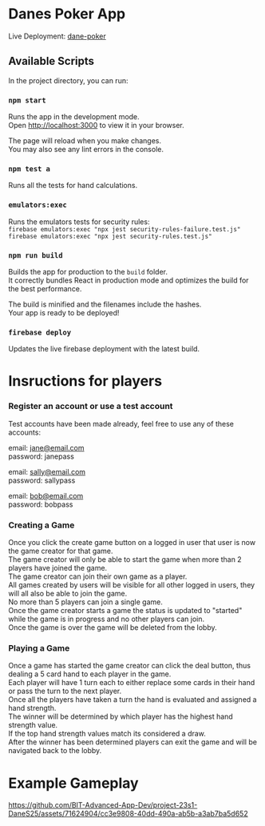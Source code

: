 # Danes Poker App

Live Deployment: [dane-poker](https://dane-poker.web.app/)

## Available Scripts

In the project directory, you can run:

### `npm start`

Runs the app in the development mode.\
Open [http://localhost:3000](http://localhost:3000) to view it in your browser.

The page will reload when you make changes.\
You may also see any lint errors in the console.

### `npm test a`

Runs all the tests for hand calculations.

### `emulators:exec`

Runs the emulators tests for security rules:  
`firebase emulators:exec "npx jest security-rules-failure.test.js"`  
`firebase emulators:exec "npx jest security-rules.test.js"`  

### `npm run build`  

Builds the app for production to the `build` folder.\
It correctly bundles React in production mode and optimizes the build for the best performance.

The build is minified and the filenames include the hashes.\
Your app is ready to be deployed!

### `firebase deploy`  

Updates the live firebase deployment with the latest build.

# Insructions for players

### Register an account or use a test account

Test accounts have been made already, feel free to use any of these accounts:    

email: jane@email.com  
password: janepass  

email: sally@email.com  
password: sallypass  

email: bob@email.com  
password: bobpass  

### Creating a Game

Once you click the create game button on a logged in user that user is now the game creator for that game.  
The game creator will only be able to start the game when more than 2 players have joined the game.  
The game creator can join their own game as a player.  
All games created by users will be visible for all other logged in users, they will all also be able to join the game.  
No more than 5 players can join a single game.  
Once the game creator starts a game the status is updated to "started" while the game is in progress and no other players can join.  
Once the game is over the game will be deleted from the lobby.

### Playing a Game

Once a game has started the game creator can click the deal button, thus dealing a 5 card hand to each player in the game.  
Each player will have 1 turn each to either replace some cards in their hand or pass the turn to the next player.  
Once all the players have taken a turn the hand is evaluated and assigned a hand strength.  
The winner will be determined by which player has the highest hand strength value.  
If the top hand strength values match its considered a draw.  
After the winner has been determined players can exit the game and will be navigated back to the lobby.  

# Example Gameplay

https://github.com/BIT-Advanced-App-Dev/project-23s1-DaneS25/assets/71624904/cc3e9808-40dd-490a-ab5b-a3ab7ba5d652


